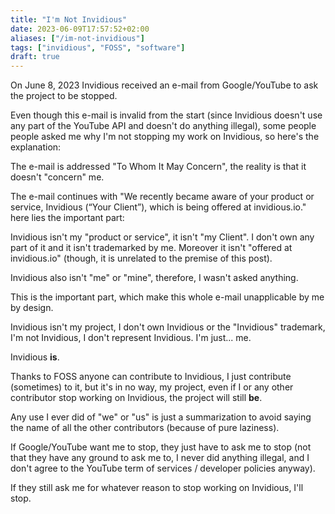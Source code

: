 ```yaml
---
title: "I'm Not Invidious"
date: 2023-06-09T17:57:52+02:00
aliases: ["/im-not-invidious"]
tags: ["invidious", "FOSS", "software"]
draft: true
---
```


On June 8, 2023 Invidious received an e-mail from Google/YouTube to ask the project to be stopped.

Even though this e-mail is invalid from the start (since Invidious doesn't use any part of the YouTube API and doesn't do anything illegal), some people people asked me why I'm not stopping my work on Invidious, so here's the explanation:

The e-mail is addressed "To Whom It May Concern", the reality is that it doesn't "concern" me.

The e-mail continues with "We recently became aware of your product or service, Invidious (“Your Client”), which is being offered at invidious.io." here lies the important part:

Invidious isn't my "product or service", it isn't "my Client". I don't own any part of it and it isn't trademarked by me. Moreover it isn't "offered at invidious.io" (though, it is unrelated to the premise of this post). 

Invidious also isn't "me" or "mine", therefore, I wasn't asked anything.

This is the important part, which make this whole e-mail unapplicable by me by design.

Invidious isn't my project, I don't own Invidious or the "Invidious" trademark, I'm not Invidious, I don't represent Invidious. I'm just... me.

Invidious **is**.

Thanks to FOSS anyone can contribute to Invidious, I just contribute (sometimes) to it, but it's in no way, my project, even if I or any other contributor stop working on Invidious, the project will still **be**.

Any use I ever did of "we" or "us" is just a summarization to avoid saying the name of all the other contributors (because of pure laziness).

If Google/YouTube want me to stop, they just have to ask me to stop (not that they have any ground to ask me to, I never did anything illegal, and I don't agree to the YouTube term of services / developer policies anyway).

If they still ask me for whatever reason to stop working on Invidious, I'll stop.
